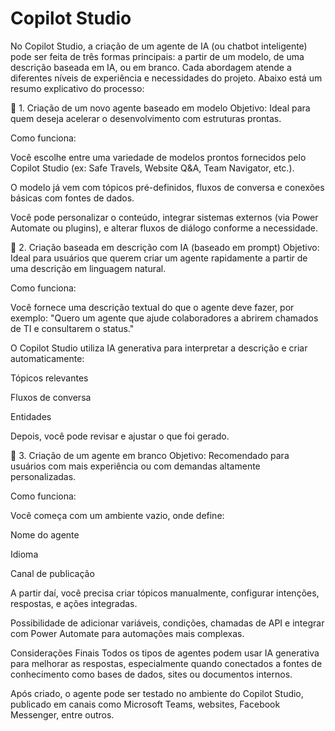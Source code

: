 # Copilot Studio

No Copilot Studio, a criação de um agente de IA (ou chatbot inteligente) pode ser feita de três formas principais: a partir de um modelo, de uma descrição baseada em IA, ou em branco. Cada abordagem atende a diferentes níveis de experiência e necessidades do projeto. Abaixo está um resumo explicativo do processo:

🔧 1. Criação de um novo agente baseado em modelo
Objetivo: Ideal para quem deseja acelerar o desenvolvimento com estruturas prontas.

Como funciona:

Você escolhe entre uma variedade de modelos prontos fornecidos pelo Copilot Studio (ex: Safe Travels, Website Q&A, Team Navigator, etc.).

O modelo já vem com tópicos pré-definidos, fluxos de conversa e conexões básicas com fontes de dados.

Você pode personalizar o conteúdo, integrar sistemas externos (via Power Automate ou plugins), e alterar fluxos de diálogo conforme a necessidade.

🤖 2. Criação baseada em descrição com IA (baseado em prompt)
Objetivo: Ideal para usuários que querem criar um agente rapidamente a partir de uma descrição em linguagem natural.

Como funciona:

Você fornece uma descrição textual do que o agente deve fazer, por exemplo:
"Quero um agente que ajude colaboradores a abrirem chamados de TI e consultarem o status."

O Copilot Studio utiliza IA generativa para interpretar a descrição e criar automaticamente:

Tópicos relevantes

Fluxos de conversa

Entidades

Depois, você pode revisar e ajustar o que foi gerado.

📄 3. Criação de um agente em branco
Objetivo: Recomendado para usuários com mais experiência ou com demandas altamente personalizadas.

Como funciona:

Você começa com um ambiente vazio, onde define:

Nome do agente

Idioma

Canal de publicação

A partir daí, você precisa criar tópicos manualmente, configurar intenções, respostas, e ações integradas.

Possibilidade de adicionar variáveis, condições, chamadas de API e integrar com Power Automate para automações mais complexas.

Considerações Finais
Todos os tipos de agentes podem usar IA generativa para melhorar as respostas, especialmente quando conectados a fontes de conhecimento como bases de dados, sites ou documentos internos.

Após criado, o agente pode ser testado no ambiente do Copilot Studio, publicado em canais como Microsoft Teams, websites, Facebook Messenger, entre outros.
